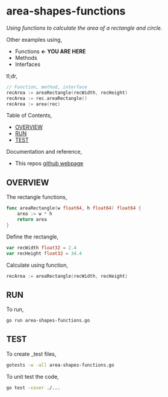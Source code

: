 # area-shapes-functions

_Using functions to calculate the area of a rectangle and circle._

Other examples using,

* Functions **<- YOU ARE HERE**
* Methods
* Interfaces

tl;dr,

```go
// Function, method, interface
recArea := areaRectangle(recWidth, recHeight)
recArea := rec.areaRectangle()
recArea := area(rec)
```

Table of Contents,

* [OVERVIEW](https://github.com/JeffDeCola/my-go-examples/tree/master/basic-syntax/functions/area-shapes-functions#overview)
* [RUN](https://github.com/JeffDeCola/my-go-examples/tree/master/basic-syntax/functions/area-shapes-functions#run)
* [TEST](https://github.com/JeffDeCola/my-go-examples/tree/master/basic-syntax/functions/area-shapes-functions#test)

Documentation and reference,

* This repos [github webpage](https://jeffdecola.github.io/my-go-examples/)

## OVERVIEW

The rectangle functions,

```go
func areaRectangle(w float64, h float64) float64 {
    area := w * h
    return area
}
```

Define the rectangle,

```go
var recWidth float32 = 2.4
var recHeight float32 = 34.4
```

Calculate using function,

```go
recArea := areaRectangle(recWidth, recHeight)
```

## RUN

To run,

```bash
go run area-shapes-functions.go
```

## TEST

To create _test files,

```bash
gotests -w -all area-shapes-functions.go
```

To unit test the code,

```bash
go test -cover ./... 
```
